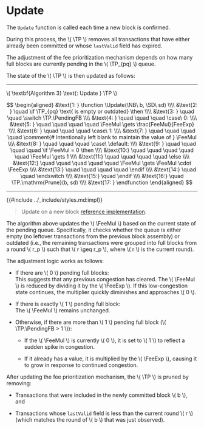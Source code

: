 $$
\newcommand \TP {\mathrm{TxPool}}
\newcommand \NB {\mathrm{newBlock}}
\newcommand \SD {\mathrm{stateDelta}}
\newcommand \FeeMul {\mathrm{feeThresholdMultiplier}}
\newcommand \FeeExp {\mathrm{expFeeFactor}}
\newcommand \PendingFB {\mathrm{pendingFullBlocks}}
\newcommand \function {\textbf{function }}
\newcommand \return {\textbf{return }}
\newcommand \endfunction {\textbf{end function}}
\newcommand \if {\textbf{if }}
\newcommand \then {\textbf{ then}}
\newcommand \endif {\textbf{end if}}
\newcommand \else {\textbf{else}}
\newcommand \switch {\textbf{switch }}
\newcommand \case {\textbf{case }}
\newcommand \default {\textbf{default}}
\newcommand \endswitch {\textbf{end switch}}
\newcommand \comment {\qquad \small \textsf}
\newcommand \Update {\mathrm{Update}}
$$

# Update

The `Update` function is called each time a new block is confirmed.

During this process, the \\( \TP \\) removes all transactions that have either already
been committed or whose `lastValid` field has expired.

The adjustment of the fee prioritization mechanism depends on how many full blocks
are currently pending in the \\( \TP_{pq} \\) queue.

The state of the \\( \TP \\) is then updated as follows:

---

\\( \textbf{Algorithm 3} \text{: Update } \TP \\)

$$
\begin{aligned}
&\text{1: } \function \Update(\NB\ b, \SD\ sd) \\\\
&\text{2: } \quad \if \TP_{pq} \text{ is empty or outdated} \then \\\\
&\text{3: } \quad \quad \switch \TP.\PendingFB \\\\
&\text{4: } \quad \quad \quad \case\ 0: \\\\
&\text{5: } \quad \quad \quad \quad \FeeMul \gets \frac{FeeMul}{FeeExp} \\\\
&\text{6: } \quad \quad \quad \case\ 1: \\\\
&\text{7: } \quad \quad \quad \quad \comment{# Intentionally left blank to maintain the value of } \FeeMul \\\\
&\text{8: } \quad \quad \quad \case\ \default: \\\\
&\text{9: } \quad \quad \quad \quad \if \FeeMul = 0 \then \\\\
&\text{10:} \quad \quad \quad \quad \quad \FeeMul \gets 1 \\\\
&\text{11:} \quad \quad \quad \quad \else \\\\
&\text{12:} \quad \quad \quad \quad \quad \FeeMul \gets \FeeMul \cdot \FeeExp \\\\
&\text{13:} \quad \quad \quad \quad \endif \\\\
&\text{14:} \quad \quad \endswitch \\\\
&\text{15:} \quad \endif \\\\
&\text{16:} \quad \TP.\mathrm{Prune}(b, sd) \\\\
&\text{17: } \endfunction
\end{aligned}
$$

---

{{#include ../_include/styles.md:impl}}
> Update on a new block [reference implementation](https://github.com/algorand/go-algorand/blob/b6e5bcadf0ad3861d4805c51cbf3f695c38a93b7/data/pools/transactionPool.go#L532).

The algorithm above updates the \\( \FeeMul \\) based on the current state of the
pending queue. Specifically, it checks whether the queue is either empty (no leftover
transactions from the previous block assembly) or outdated (i.e., the remaining
transactions were grouped into full blocks from a round \\( r_p \\) such that
\\( r \geq r_p \\), where \\( r \\) is the current round).

The adjustment logic works as follows:

- If there are \\( 0 \\) pending full blocks:\
This suggests that any previous congestion has cleared. The \\( \FeeMul \\) is reduced
by dividing it by the \\( \FeeExp \\). If this low-congestion state continues, the
multiplier quickly diminishes and approaches \\( 0 \\).

- If there is exactly \\( 1 \\) pending full block:\
The \\( \FeeMul \\) remains unchanged.

- Otherwise, if there are more than \\( 1 \\) pending full block (\\( \TP.\PendingFB > 1 \\)):

  - If the \\( \FeeMul \\) is currently \\( 0 \\), it is set to \\( 1 \\) to reflect
  a sudden spike in congestion.

  - If it already has a value, it is multiplied by the \\( \FeeExp \\), causing it
  to grow in response to continued congestion.

After updating the fee prioritization mechanism, the \\( \TP \\) is pruned by removing:

- Transactions that were included in the newly committed block \\( b \\), and

- Transactions whose `lastValid` field is less than the current round \\( r \\)
(which matches the round of \\( b \\) that was just observed).